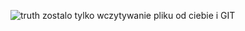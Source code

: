 ![truth](https://github.com/user-attachments/assets/28fdf06c-9f8b-46a8-ad80-cd94588b200f)
zostalo tylko wczytywanie pliku od ciebie i GIT
